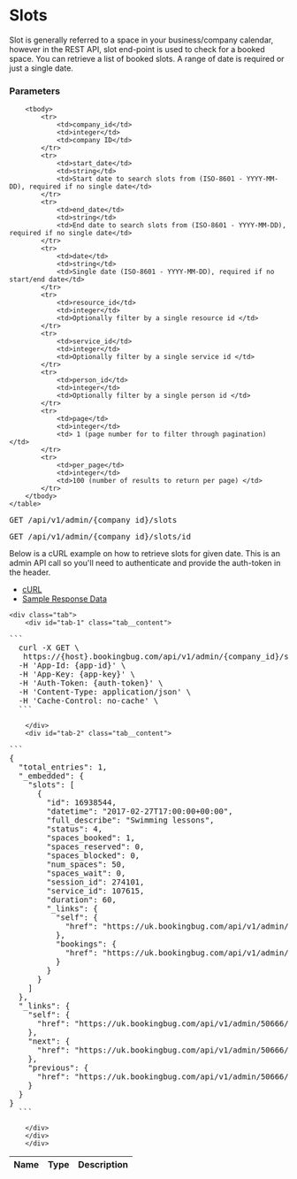 # Slots

Slot is generally referred to a space in your business/company calendar, however in the REST API, slot end-point is used to check for a booked space. You can retrieve a list of booked slots. A range of date is required or just a single date. 

### Parameters
<table class="pure-table">
        <thead>
            <tr>
                <th>Name</th>
                <th>Type</th>
                <th>Description</th>
            </tr>
        </thead>
    
        <tbody>
            <tr>
                <td>company_id</td>
                <td>integer</td>
                <td>company ID</td>
            </tr>
            <tr>
                <td>start_date</td>
                <td>string</td>
                <td>Start date to search slots from (ISO-8601 - YYYY-MM-DD), required if no single date</td>
            </tr>
            <tr>
                <td>end_date</td>
                <td>string</td>
                <td>End date to search slots from (ISO-8601 - YYYY-MM-DD), required if no single date</td>
            </tr>
            <tr>
                <td>date</td>
                <td>string</td>
                <td>Single date (ISO-8601 - YYYY-MM-DD), required if no start/end date</td>
            </tr>
            <tr>
                <td>resource_id</td>
                <td>integer</td>
                <td>Optionally filter by a single resource id </td>
            </tr>
            <tr>
                <td>service_id</td>
                <td>integer</td>
                <td>Optionally filter by a single service id </td>
            </tr>
            <tr>
                <td>person_id</td>
                <td>integer</td>
                <td>Optionally filter by a single person id </td>
            </tr>
            <tr>
                <td>page</td>
                <td>integer</td>
                <td> 1 (page number for to filter through pagination) </td>
            </tr>
            <tr>
                <td>per_page</td>
                <td>integer</td>
                <td>100 (number of results to return per page) </td>
            </tr>
        </tbody>
    </table>

<pre>GET /api/v1/admin/{company_id}/slots</pre>

<pre>GET /api/v1/admin/{company_id}/slots/id</pre>

Below is a cURL example on how to retrieve slots for given date. This is an admin API call so you'll need to authenticate and provide the auth-token in the header. 

<div class="tabs">
    <ul class="tabs__menu">
        <li class="current"><a href="#tab-1">cURL</a></li>
        <li><a href="#tab-2">Sample Response Data</a></li>
    </ul>

    <div class="tab">
        <div id="tab-1" class="tab__content">
<pre>
```
  curl -X GET \
   https://{host}.bookingbug.com/api/v1/admin/{company_id}/slots?date=2017-02-27 \
  -H 'App-Id: {app-id}' \
  -H 'App-Key: {app-key}' \ 
  -H 'Auth-Token: {auth-token}' \
  -H 'Content-Type: application/json' \
  -H 'Cache-Control: no-cache' \
  ```
</pre>
        </div>
        <div id="tab-2" class="tab__content">
<pre>
```
{
  "total_entries": 1,
  "_embedded": {
    "slots": [
      {
        "id": 16938544,
        "datetime": "2017-02-27T17:00:00+00:00",
        "full_describe": "Swimming lessons",
        "status": 4,
        "spaces_booked": 1,
        "spaces_reserved": 0,
        "spaces_blocked": 0,
        "num_spaces": 50,
        "spaces_wait": 0,
        "session_id": 274101,
        "service_id": 107615,
        "duration": 60,
        "_links": {
          "self": {
            "href": "https://uk.bookingbug.com/api/v1/admin/50666/slots/16938544"
          },
          "bookings": {
            "href": "https://uk.bookingbug.com/api/v1/admin/50666/bookings?slot_id=16938544"
          }
        }
      }
    ]
  },
  "_links": {
    "self": {
      "href": "https://uk.bookingbug.com/api/v1/admin/50666/slots?date=2017-02-27&page=1&per_page=100"
    },
    "next": {
      "href": "https://uk.bookingbug.com/api/v1/admin/50666/slots?date=2017-02-27&page=0&per_page=100"
    },
    "previous": {
      "href": "https://uk.bookingbug.com/api/v1/admin/50666/slots?date=2017-02-27&page=0&per_page=100"
    }
  }
}
  ```
</pre>
        </div>
        </div>
        </div> 